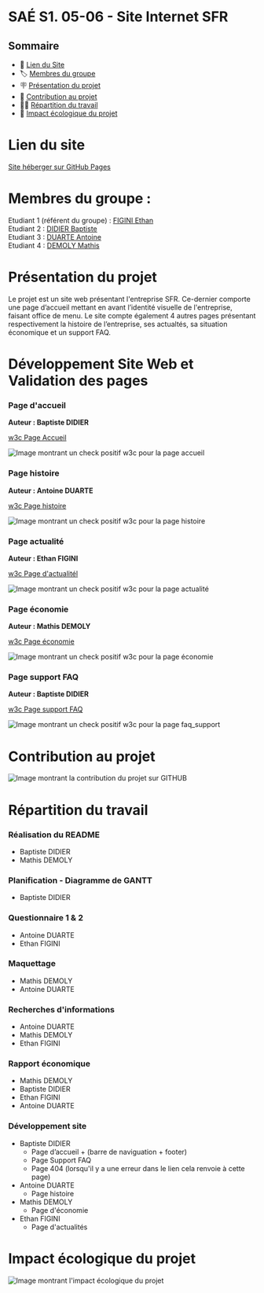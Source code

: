 # SAÉ S1. 05-06 - Site Internet SFR

## Sommaire

- 📝 [Lien du Site](#lien-du-site)
- 🏷️ [Membres du groupe](#membres-du-groupe)
- 🪧 [Présentation du projet](#présentation-du-projet)
- 💼 [Contribution au projet](#contribution-au-projet)
- 👨‍💼 [Répartition du travail](#répartition-du-travail)
- 🌱 [Impact écologique du projet](#impact-écologique-du-projet)

# Lien du site
[Site héberger sur GitHub Pages](https://bdidier3.github.io/SAE1_05-06/index.html)

# Membres du groupe :

Etudiant 1 (référent du groupe) :  [FIGINI Ethan](mailto:ethan.figini@edu.univ-fcomte.fr)  
Etudiant 2 : [DIDIER Baptiste](mailto:baptiste.didier@edu.univ-fcomte.fr)   
Etudiant 3 : [DUARTE Antoine](mailto:antoine.duarte@edu.univ-fcomte.fr)  
Etudiant 4 : [DEMOLY Mathis](mailto:mathis.demoly@edu.univ-fcomte.fr)  

# Présentation du projet

Le projet est un site web présentant l'entreprise SFR. Ce-dernier comporte une page d’accueil mettant en avant l’identité visuelle de l'entreprise, faisant office de menu. Le site compte également 4 autres pages présentant respectivement la histoire de l’entreprise, ses actualtés, sa situation économique et un support FAQ.

# Développement Site Web et Validation des pages

### Page d'accueil

**Auteur : Baptiste DIDIER**

[w3c Page Accueil](https://validator.w3.org/nu/?doc=https%3A%2F%2Fbdidier3.github.io%2FSAE1_05-06%2Findex.html)

![Image montrant un check positif w3c pour la page accueil](https://github.com/user-attachments/assets/aa23831f-9de7-491d-8426-97e5c3af3808)


### Page histoire

**Auteur : Antoine DUARTE**

[w3c Page histoire](https://validator.w3.org/nu/?doc=https%3A%2F%2Fbdidier3.github.io%2FSAE1_05-06%2Fhistoire.html)

![Image montrant un check positif w3c pour la page histoire](![image](https://github.com/user-attachments/assets/0f175dc3-f587-4b4d-b486-94262b73d9fa))


### Page actualité

**Auteur : Ethan FIGINI**

[w3c Page d'actualitél](https://validator.w3.org/nu/?doc=https%3A%2F%2Fbdidier3.github.io%2FSAE1_05-06%2Factualit%C3%A9s.html)

![Image montrant un check positif w3c pour la page actualité](![image](https://github.com/user-attachments/assets/aacc7fce-581f-44e1-8ebd-ca89a3b9a645))


### Page économie

**Auteur : Mathis DEMOLY**

[w3c Page économie]( https://validator.w3.org/nu/?doc=https%3A%2F%2Fbdidier3.github.io%2FSAE1_05-06%2Feconomie.html)

![Image montrant un check positif w3c pour la page économie](![image](https://github.com/user-attachments/assets/ab132c3e-96fa-4ee2-9a16-dec751b9864c))

### Page support FAQ

**Auteur : Baptiste DIDIER**

[w3c Page support FAQ](https://validator.w3.org/nu/?doc=https%3A%2F%2Fbdidier3.github.io%2FSAE1_05-06%2Fsupport_faq.html)

![Image montrant un check positif w3c pour la page faq_support](![image](https://github.com/user-attachments/assets/71b6a859-9acf-450b-af8b-e8de61ed49bc))


# Contribution au projet
![Image montrant la contribution du projet sur GITHUB](![image](https://media.discordapp.net/attachments/1281223464455241812/1296440510399123456/image.png?ex=67124bd0&is=6710fa50&hm=f28adff58ba567bb2d21f44d4e1094fba514a33b8bcf956bbdc4db39d5b3affb&=&format=webp&quality=lossless))

# Répartition du travail

### Réalisation du README

- Baptiste DIDIER
- Mathis DEMOLY

### Planification - Diagramme de GANTT

- Baptiste DIDIER

### Questionnaire 1 & 2

- Antoine DUARTE
- Ethan FIGINI

### Maquettage

- Mathis DEMOLY 
- Antoine DUARTE

### Recherches d'informations

- Antoine DUARTE
- Mathis DEMOLY
- Ethan FIGINI

### Rapport économique

- Mathis DEMOLY
- Baptiste DIDIER
- Ethan FIGINI
- Antoine DUARTE

### Développement site

- Baptiste DIDIER
  - Page d’accueil + (barre de naviguation + footer)
  - Page Support FAQ
  - Page 404 (lorsqu'il y a une erreur dans le lien cela renvoie à cette page)
- Antoine DUARTE
  - Page histoire
- Mathis DEMOLY
  - Page d'économie
- Ethan FIGINI
  - Page d'actualités

# Impact écologique du projet

![Image montrant l'impact écologique du projet](![image](https://media.discordapp.net/attachments/1281223464455241812/1296442840511021086/image.png?ex=67124dfb&is=6710fc7b&hm=6edaf576e94a80d81c0d3414b4d4671e8d8e0a8d2a352a7044b1aab2e216dc45&=&format=webp&quality=lossless&width=950&height=487))




